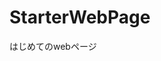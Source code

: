 # StarterWebPage
はじめてのwebページ

<html>
  <header>
    <body>
      <div>
       </div>
    </body>
  </header>
</html>
